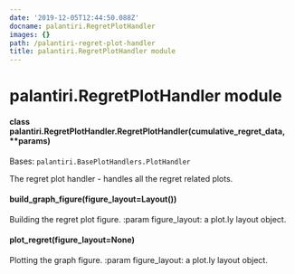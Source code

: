 ```yaml
---
date: '2019-12-05T12:44:50.088Z'
docname: palantiri.RegretPlotHandler
images: {}
path: /palantiri-regret-plot-handler
title: palantiri.RegretPlotHandler module
---
```


# palantiri.RegretPlotHandler module


#### class palantiri.RegretPlotHandler.RegretPlotHandler(cumulative_regret_data, \*\*params)
Bases: `palantiri.BasePlotHandlers.PlotHandler`

The regret plot handler - handles all the regret related plots.


#### build_graph_figure(figure_layout=Layout())
Building the regret plot figure.
:param figure_layout: a plot.ly layout object.


#### plot_regret(figure_layout=None)
Plotting the graph figure.
:param figure_layout: a plot.ly layout object.

